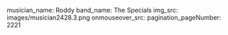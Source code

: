 musician_name: Roddy
band_name: The Specials
img_src: images/musician2428.3.png
onmouseover_src: 
pagination_pageNumber: 2221